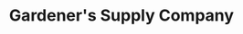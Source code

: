 ---
title: "Gardener's Supply Company"
url: /lebanon/gardeners-supply-company/
shop: garden centre
---